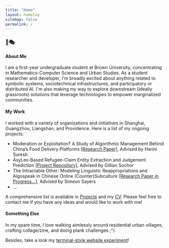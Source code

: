 ```yaml
---
title: "Home"
layout: homelay
sitemap: false
permalink: /
---
```


### 👾🎭
#### About Me

I am a first-year undergraduate student at Brown University, concentrating in Mathematics-Computer Science and Urban Studies. As a student researcher and developer, I'm broadly excited about anything related to symbolic systems, sociotechnical infrastructures, and participatory or distributed AI. I'm also making my way to explore downstream (ideally grassroots) solutions that leverage technologies to empower marginalized communities.
   


#### My Work

I worked with a variety of organizations and initiatives in Shanghai, Guangzhou, Liangshan, and Providence. Here is a list of my ongoing projects: 
- Moderation or Exploitation? A Study of Algorithmic Management Behind China’s Food Delivery Platforms
  [[Research Paper]](https://docs.google.com/document/), Advised by Harini Suresh
- AsyLex-Based Refugee-Claim Entity Extraction and Judgement Prediction [[Project Repository]](https://docs.google.com/document/), Advised by Gillian Sochor
- The Intractable Other: Modeling Linguistic Reappropriations and Algospeak in Chinese Online (Counter)Subculture [[Research Paper in Progress...]](), Advised by Simeon Sayers
- ...

A comprehensive list is available in [Projects](http://localhost:4000/projects/) and my [CV](https://docs.google.com/document/). Please feel free to contact me if you have any ideas and would like to work with me! 

#### Something Else

In my spare time, I love walking aimlessly around residential urban villages, crafting collage/zine, and doing plank challenges ;")

Besides, take a look my [terminal-style website experiment](https://docs.google.com/document/)! 